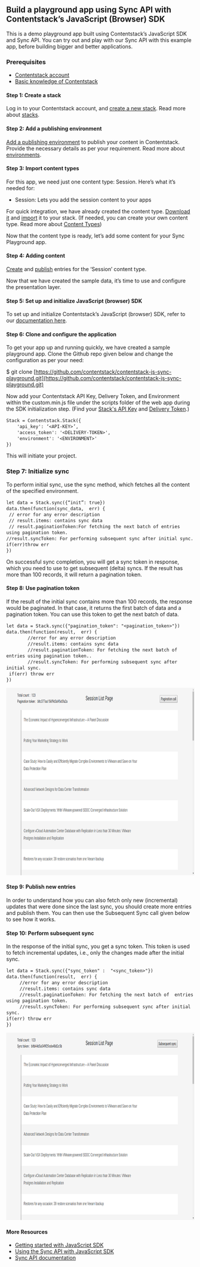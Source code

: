 
## Build a playground app using Sync API with Contentstack’s JavaScript (Browser) SDK

This is a demo playground app built using Contentstack’s JavaScript SDK and Sync API. You can try out and play with our Sync API with this example app, before building bigger and better applications.

### Prerequisites
- [Contentstack account](https://app.contentstack.com/)
- [Basic knowledge of Contentstack](https://www.contentstack.com/docs/)


####  Step 1: Create a stack
Log in to your Contentstack account, and [create a new stack](https://www.contentstack.com/docs/guide/stack#create-a-new-stack). Read more about [stacks](https://www.contentstack.com/docs/guide/stack).

#### Step 2: Add a publishing environment
[Add a publishing environment](https://www.contentstack.com/docs/guide/environments#add-an-environment) to publish your content in Contentstack. Provide the necessary details as per your requirement. Read more about [environments](https://www.contentstack.com/docs/guide/environments).

#### Step 3: Import content types
For this app, we need just one content type: Session. Here’s what it’s needed for:

- Session: Lets you add the session content to your apps

For quick integration, we have already created the content type. [Download it](https://drive.google.com/open?id=1jnpNIHRb4kNcP3r0I2QMatGzPwNXxpzS) and [import](https://www.contentstack.com/docs/guide/content-types#importing-a-content-type) it to your stack. (If needed, you can create your own content type. Read more about [Content Types](https://www.contentstack.com/docs/guide/content-types))

Now that the content type is ready, let’s add some content for your Sync Playground app.

#### Step 4: Adding content
[Create](https://www.contentstack.com/docs/guide/content-management#add-a-new-entry) and [publish](https://www.contentstack.com/docs/guide/content-management#publish-an-entry) entries for the ‘Session’ content type.

Now that we have created the sample data, it’s time to use and configure the presentation layer.

#### Step 5: Set up and initialize JavaScript (browser) SDK
To set up and initialize Contentstack’s JavaScript (browser) SDK, refer to our [documentation here](https://www.contentstack.com/docs/platforms/javascript-browser).

####  Step 6: Clone and configure the application
To get your app up and running quickly, we have created a sample playground app. Clone the Github repo given below and change the configuration as per your need:

$ git clone [https://github.com/contentstack/contentstack-js-sync-playground.git](https://github.com/contentstack/contentstack-js-sync-playground.git)

Now add your Contentstack API Key, Delivery Token, and Environment within the custom.min.js file under the scripts folder of the web app during the SDK initialization step. (Find your [Stack's API Key](https://www.contentstack.com/docs/guide/stack#edit-a-stack) and [Delivery Token](https://www.contentstack.com/docs/guide/tokens#create-a-delivery-token).)

```
Stack = Contentstack.Stack({
    'api_key': ‘<API-KEY>’,
    'access_token': '<DELIVERY-TOKEN>',
    'environment': '<ENVIRONMENT>'
})
```

This will initiate your project.
### Step 7: Initialize sync 
To perform initial sync, use the sync method, which fetches all the content of the specified environment. 

```
let data = Stack.sync({“init”: true})
data.then(function(sync_data,  err) {
 // error for any error description
 // result.items: contains sync data
 // result.paginationToken:For fetching the next batch of entries using pagination token.
//result.syncToken: For performing subsequent sync after initial sync.        
if(err)throw err
})
```

   

On successful sync completion, you will get a sync token in response, which you need to use to get subsequent (delta) syncs. If the result has more than 100 records, it will return a pagination token. 
#### Step 8: Use pagination token
If the result of the initial sync contains more than 100 records, the response would be paginated. In that case, it returns the first batch of data and a pagination token. You can use this token to get the next batch of data.


```
let data = Stack.sync({"pagination_token": "<pagination_token>"})
data.then(function(result,  err) {
        //error for any error description
        //result.items: contains sync data
        //result.paginationToken: For fetching the next batch of entries using pagination token..
        //result.syncToken: For performing subsequent sync after initial sync.        
 if(err) throw err
})

```

  <img src="https://github.com/contentstack/contentstack-js-sync-playground/blob/master/images/screenshot_pagination.png"  height="500" width="1000">



####  Step 9: Publish new entries
In order to understand how you can also fetch only new (incremental) updates that were done since the last sync, you should create more entries and publish them. You can then use the Subsequent Sync call given below to see how it works.


#### Step 10: Perform subsequent sync 
In the response of the initial sync, you get a sync token. This token is used to fetch incremental updates, i.e., only the changes made after the initial sync. 

```
let data = Stack.sync({"sync_token" :  "<sync_token>"})
data.then(function(result,  err) {
     //error for any error description
     //result.items: contains sync data
     //result.paginationToken: For fetching the next batch of  entries using pagination token.
     //result.syncToken: For performing subsequent sync after initial sync.       
if(err) throw err
})
```


   
   <img src="https://github.com/contentstack/contentstack-js-sync-playground/blob/master/images/screenshot_sync.png"  height="500" width="1000">
   
   


#### More Resources
- [Getting started with JavaScript SDK](https://www.contentstack.com/docs/platforms/javascript-browser)
- [Using the Sync API with JavaScript SDK](https://www.contentstack.com/docs/guide/synchronization/using-the-sync-api-with-javascript-sdk)
- [Sync API documentation](https://www.contentstack.com/docs/apis/content-delivery-api/#synchronization)  
 

